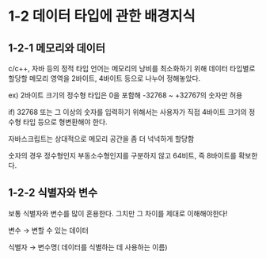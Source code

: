 # 1-2 데이터 타입에 관한 배경지식

## 1-2-1 메모리와 데이터

c/c++, 자바 등의 정적 타입 언어는 메모리의 낭비를 최소화하기 위해 데이터 타입별로 할당할 메모리 영역을 2바이트, 4바이트 등으로 나누어 정해놓았다. 

ex) 2바이트 크기의 정수형 타입은 0을 포함해 -32768 ~ +32767의 숫자만 허용

if) 32768 또는 그 이상의 숫자를 입력하기 위해서는 사용자가 직접 4바이트 크기의 정수형 타입 등으로 형변환해야 한다.

자바스크립트는 상대적으로 메모리 공간을 좀 더 넉넉하게 할당함

숫자의 경우 정수형인지 부동소수형인지를 구분하지 않고 64비트, 즉 8바이트를 확보한다.

## 1-2-2 식별자와 변수

보통 식별자와 변수를 많이 혼용한다. 그치만 그 차이를 제대로 이해해야한다!

변수 → 변할 수 있는 데이터

식별자 → 변수명( 데이터를 식별하는 데 사용하는 이름)